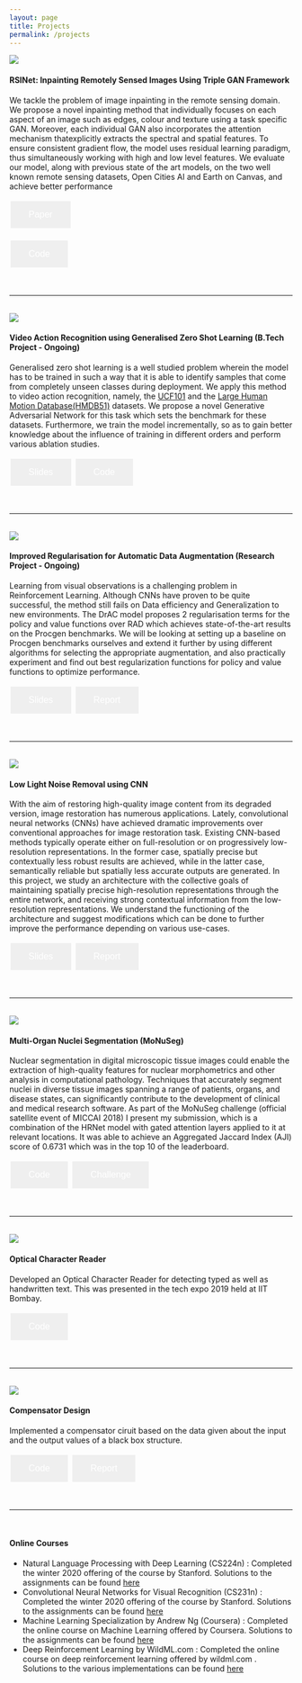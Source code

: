 ```yaml
---
layout: page
title: Projects
permalink: /projects
---
```

<head>
<style>
.button {
  border: none;
  color: white;
  padding: 15px 32px;
  text-align: center;
  text-decoration: none;
  display: inline-block;
  font-size: 16px;
  margin: 4px 2px;
  cursor: pointer;
}

.button1 {background-color: #4CAF50;} /* Green */
.button2 {background-color: #008CBA;} /* Blue */
</style>
</head>
  
<img src="{{site.url}}/assets/img/im_result.png">

<br />

#### RSINet: Inpainting Remotely Sensed Images Using Triple GAN Framework 
We tackle the problem of image inpainting in the remote sensing domain. We propose a novel inpainting method that individually focuses on each aspect of an image such as edges, colour and texture using a task specific GAN. Moreover, each individual GAN also incorporates the attention mechanism thatexplicitly extracts the spectral and spatial features. To ensure consistent gradient flow, the model uses residual learning paradigm, thus simultaneously working with high and low level features. We evaluate our model, along with previous state of the art models, on the two well known remote sensing datasets, Open Cities AI and Earth on Canvas, and achieve better performance

<form action="{{site.url}}/assets/pdf/inpainting.pdf"> <button class="button button2" type="submit" value="Go to Google">Paper</button> </form> <form action="https://github.com/advaitkumar3107/RSINet"> <button class="button button2" type="submit" value="Go to Google">Code</button> </form> 

<br />

---

<br />

<img src="{{site.url}}/assets/img/gzsl.png">

<br />

#### Video Action Recognition using Generalised Zero Shot Learning (B.Tech Project - Ongoing)
Generalised zero shot learning is a well studied problem wherein the model has to be trained in such a way that it is able to identify samples that come from completely unseen classes during deployment. We apply this method to video action recognition, namely, the [UCF101](https://www.crcv.ucf.edu/data/UCF101.php) and the [Large Human Motion Database(HMDB51)](https://serre-lab.clps.brown.edu/resource/hmdb-a-large-human-motion-database/) datasets. We propose a novel Generative Adversarial Network for this task which sets the benchmark for these datasets. Furthermore, we train the model incrementally, so as to gain better knowledge about the influence of training in different orders and perform various ablation studies.

<button class="button button2" onclick="{{site.url}}/assets/pdf/inpainting.pdf" type="button">Slides</button> <button class="button button2" onclick="https://github.com/advaitkumar3107/Generalised-Zero-Shot-Learning" type="button">Code</button>

<br />

---

<br />

<img src="{{site.url}}/assets/img/procgen.png">

<br />

#### Improved Regularisation for Automatic Data Augmentation (Research Project - Ongoing)
Learning from visual observations is a challenging problem in Reinforcement Learning. Although CNNs have proven to be quite successful, the method still fails on Data efficiency and Generalization to new environments. The DrAC model proposes 2 regularisation terms for the policy and value functions over RAD which achieves state-of-the-art results on the Procgen benchmarks. We will be looking at setting up a baseline on Procgen benchmarks ourselves and extend it further by using different algorithms for selecting the appropriate augmentation, and also practically experiment and find out best regularization functions for policy and value functions to optimize performance.

<button class="button button2" onclick="{{site.url}}/assets/pdf/ada_slides.pdf" type="button">Slides</button> <button class="button button2" onclick="{{site.url}}/assets/pdf/ada_report.pdf" type="button">Report</button>

<br />

---

<br />

<img src="{{site.url}}/assets/img/Mirnet.png">

<br />

#### Low Light Noise Removal using CNN
With the aim of restoring high-quality image content from its degraded version, image restoration has numerous applications. Lately, convolutional neural networks (CNNs) have achieved dramatic improvements over conventional approaches for image restoration task. Existing CNN-based methods typically operate either on full-resolution or on progressively low-resolution representations. In the former case, spatially precise but contextually less robust results are achieved, while in the latter case, semantically reliable but spatially less accurate outputs are generated. In this project, we study an architecture with the collective goals of maintaining spatially precise high-resolution representations through the entire network, and receiving strong contextual information from the low-resolution representations. We understand the functioning of the architecture and suggest modifications which can be done to further improve the performance depending on various use-cases.


<button class="button button2" onclick="{{site.url}}/assets/pdf/llnr_slides.pdf" type="button">Slides</button> <button class="button button2" onclick="{{site.url}}/assets/pdf/llnr_report.pdf" type="button">Report</button>

<br />

---

<br />

<img src="{{site.url}}/assets/img/hrnet.png">

<br />

#### Multi-Organ Nuclei Segmentation (MoNuSeg)
Nuclear segmentation in digital microscopic tissue images could enable the extraction of high-quality features for nuclear morphometrics and other analysis in computational pathology. Techniques that accurately segment nuclei in diverse tissue images spanning a range of patients, organs, and disease states, can significantly contribute to the development of clinical and medical research software. As part of the MoNuSeg challenge (official satellite event of MICCAI 2018) I present my submission, which is a combination of the HRNet model with gated attention layers applied to it at relevant locations. It was able to achieve an Aggregated Jaccard Index (AJI) score of 0.6731 which was in the top 10 of the leaderboard.

<button class="button button2" onclick="https://github.com/advaitkumar3107/MoNuSeg" type="button">Code</button> <button class="button button2" onclick="https://monuseg.grand-challenge.org" type="button">Challenge</button>

<br />

---

<br />

<img src="{{site.url}}/assets/img/ocr.png">

<br />

#### Optical Character Reader
Developed an Optical Character Reader for detecting typed as well as handwritten text. This was presented in the tech expo 2019 held at IIT Bombay.

<button class="button button2" onclick="https://github.com/advaitkumar3107/ITSP" type="button">Code</button>

<br />

---

<br />

<img src="{{site.url}}/assets/img/ckt.png">

<br />

#### Compensator Design
Implemented a compensator ciruit based on the data given about the input and the output values of a black box structure.

<button class="button button2" onclick="{{site.url}}/assets/EE-344/344_code.m" type="button">Code</button> <button class="button button2" onclick="{{site.url}}/assets/EE-344/344_report.pdf" type="button">Report</button> 

<br />

---

<br />

#### Online Courses
* Natural Language Processing with Deep Learning (CS224n) : Completed the winter 2020 offering of the course by Stanford. Solutions to the assignments can be found [here](https://github.com/advaitkumar3107/CS224n-Winter-2020)
* Convolutional Neural Networks for Visual Recognition (CS231n) : Completed the winter 2020 offering of the course by Stanford. Solutions to the assignments can be found [here](https://github.com/advaitkumar3107/CS231n-Solutions-PyTorch)
* Machine Learning Specialization by Andrew Ng (Coursera) : Completed the online course on Machine Learning offered by Coursera. Solutions to the assignments can be found [here](https://github.com/advaitkumar3107/Andrew-Ng-Machine-Learning)
* Deep Reinforcement Learning by WildML.com : Completed the online course on deep reinforcement learning offered by wildml.com . Solutions to the various implementations can be found [here](https://github.com/advaitkumar3107/Reinforcement-Learning-wildml.com-)
